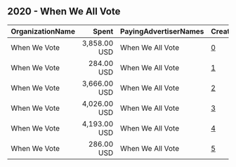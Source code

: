 ## 2020 - When We All Vote 
|OrganizationName|Spent|PayingAdvertiserNames|CreativeUrls|Impressions|Genders|AgeBrackets|CountryCodes|BillingAddresses|CandidateBallotInformation|
|:---|---:|:---|:---|---:|:---|:---|:---|:---|:---|
|When We Vote|3,858.00 USD|When We All Vote|[0](https://www.snap.com/political-ads/asset/ee4de7f9569b311e5a18e871a25028a28cd1d68b1c5ee19002a9f46712e03b57?mediaType=mp4)|1,828,185||18-29|united states|"1156 15th Street NW,Washington,20005,US"|When We All Vote|
|When We Vote|284.00 USD|When We All Vote|[1](https://www.snap.com/political-ads/asset/78959e75f78ccc05f1b4f1de00080d61c81098023c7a4fe3cfdf891a11541a1c?mediaType=mp4)|309,612||19-|united states|"1156 15th Street NW,Washington,20005,US"|Voter Registration|
|When We Vote|3,666.00 USD|When We All Vote|[2](https://www.snap.com/political-ads/asset/41f0e667b652d8e9522a6d93caeb2fef337ab6e68e943f40413ec6573a195958?mediaType=mp4)|1,737,163||18-29|united states|"1156 15th Street NW,Washington,20005,US"|When We All Vote|
|When We Vote|4,026.00 USD|When We All Vote|[3](https://www.snap.com/political-ads/asset/36f46cc11bbe7efbe4b2191cd467d3378e98449477cf1583da4c67401ca4c6e7?mediaType=mp4)|1,907,580||18-29|united states|"1156 15th Street NW,Washington,20005,US"|When We All Vote|
|When We Vote|4,193.00 USD|When We All Vote|[4](https://www.snap.com/political-ads/asset/aeecf2a4b68718094734967f78a2ef947811c52e39dc3c8021a32766e6e8684d?mediaType=mp4)|1,989,076||18-29|united states|"1156 15th Street NW,Washington,20005,US"|When We All Vote|
|When We Vote|286.00 USD|When We All Vote|[5](https://www.snap.com/political-ads/asset/64ea287c8f9905299cedaeec7fa3c4819b32b59d427357fb5e5075c0da901d98?mediaType=mp4)|303,279||19-|united states|"1156 15th Street NW,Washington,20005,US"|Voter Registration|
